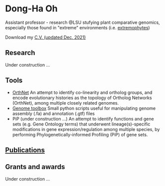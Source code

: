 # Dong-Ha Oh
Assistant professor - research @LSU stufying plant comparative genomics, especially those found in "extreme" environments (i.e. [extremophytes](https://extremeplants.org/what-is-an-extremophyte/))

Download my [C.V. (updated Dec. 2021)](Dong-Ha_Oh_CV_2021Dec_full.pdf)

## Research
Under construction ...

## Tools
- [OrthNet](https://github.com/ohdongha/OrthNet)
An attempt to identify co-linearity and ortholog groups, and encode evolutionary histories as the topology of Ortholog Networks (OrthNet), among multiple closely related genomes.
- [Genome toolbox](https://github.com/ohdongha/Genome-Toolbox)
Small python scripts useful for manipulating genome assembly (.fa) and annotation (.gtf) files
- PiP (under construction ...)
An attempt to identify functions and gene sets (e.g. Gene Ontology terms) that underwent lineage(s)-specific modifications in gene expression/regulation among multiple species, by performing Phylogenetically-informed Profiling (PiP) of gene sets.

## [Publications](ohdongha_publications.md)

## Grants and awards
Under construction ...
